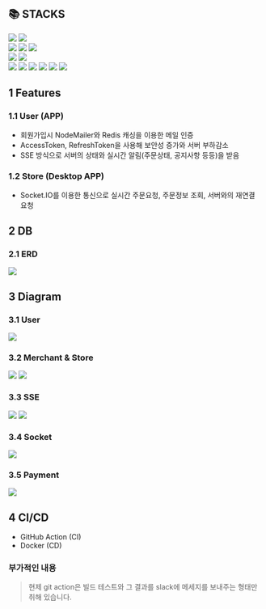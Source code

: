 <h2>📚 STACKS</h2>
<div>
  <img src="https://img.shields.io/badge/typescript-3178C6?style=for-the-badge&logo=typescript&logoColor=white"> <img src="https://img.shields.io/badge/nestjs-E0234E?style=for-the-badge&logo=nestjs&logoColor=white">
</div>  
<div>  
    <img src="https://img.shields.io/badge/postgresql-4169E1?style=for-the-badge&logo=postgresql&logoColor=white"> <img src="https://img.shields.io/badge/prisma-2D3748?style=for-the-badge&logo=prisma&logoColor=white"> <img src="https://img.shields.io/badge/redis-DC382D?style=for-the-badge&logo=redis&logoColor=white">
</div>  
<div>  
    <img src="https://img.shields.io/badge/githubactions-2088FF?style=for-the-badge&logo=githubactions&logoColor=white"> <img src="https://img.shields.io/badge/docker-2496ED?style=for-the-badge&logo=docker&logoColor=white">
</div>   
<div>  
  <img src="https://img.shields.io/badge/socket.io-010101?style=for-the-badge&logo=socket.io&logoColor=white"> <img src="https://img.shields.io/badge/Nestia-E0234E?style=flat-square"> <img src="https://img.shields.io/badge/Typia-critical?style=flat-square"> <img src="https://img.shields.io/badge/JWT-yellow?style=flat-square"> <img src="https://img.shields.io/badge/NodeMailer-brightgreengreen?style=flat-square"> <img src="https://img.shields.io/badge/SSE-important?style=flat-square">
</div>  

## 1 Features  

### 1.1 User (APP)  
* 회원가입시 NodeMailer와 Redis 캐싱을 이용한 메일 인증
* AccessToken, RefreshToken을 사용해 보안성 증가와 서버 부하감소
* SSE 방식으로 서버의 상태와 실시간 알림(주문상태, 공지사항 등등)을 받음  

### 1.2 Store (Desktop APP)  
*  Socket.IO를 이용한 통신으로 실시간 주문요청, 주문정보 조회, 서버와의 재연결 요청  

## 2 DB  

### 2.1 ERD  

<img src="https://github.com/rkdalsdl98/sirenorder-server/assets/77562358/134096be-e23a-41a3-b4ea-28a4cf9530dd">  

## 3 Diagram  

<div>
  <h3> 3.1 User</h3>  
  <img src="https://github.com/rkdalsdl98/sirenorder-server/assets/77562358/15e379b9-b262-442f-86b6-5790d4bbc1e7"> 

  <h3> 3.2 Merchant & Store</h3>   
  <img src="https://github.com/rkdalsdl98/sirenorder-server/assets/77562358/5677be6d-c319-471a-92a3-1408ea39dfcc"> <img src="https://github.com/rkdalsdl98/sirenorder-server/assets/77562358/c2389ff4-adab-4527-8bef-8cfded265e09">  
  <h3> 3.3 SSE</h3>  
  <img src="https://github.com/rkdalsdl98/sirenorder-server/assets/77562358/6f60c0e1-cfcb-4ea2-80ec-186335af077b"> <img src="https://github.com/rkdalsdl98/sirenorder-server/assets/77562358/77210c80-42cb-4c76-aa29-082cd135f142">   
  <h3> 3.4 Socket</h3>  
  <img src="https://github.com/rkdalsdl98/sirenorder-server/assets/77562358/4afaa450-ee98-473e-b1a4-7f55fe6c2340">  
  <h3> 3.5 Payment</h3>  
  <img src="https://github.com/rkdalsdl98/sirenorder-server/assets/77562358/86cdfea0-bfff-4b20-ab51-98b074872daf">
</div>  

## 4 CI/CD  
* GitHub Action (CI)
* Docker (CD)  

### 부가적인 내용  
> 현제 git action은 빌드 테스트와 그 결과를 slack에 메세지를 보내주는 형태만 취해 있습니다.  
